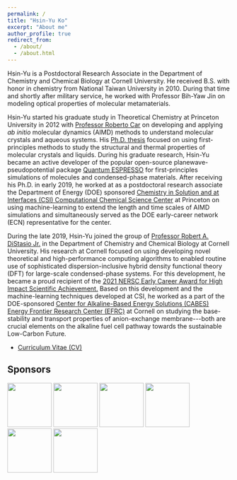 ```yaml
---
permalink: /
title: "Hsin-Yu Ko"
excerpt: "About me"
author_profile: true
redirect_from: 
  - /about/
  - /about.html
---
```


<!-- Hsin-Yu (silent "H" to heal the "sin")  -->
Hsin-Yu
is a Postdoctoral Research Associate in the Department of Chemistry and Chemical Biology at Cornell University.
He received B.S. with honor in chemistry from National Taiwan University in 2010.
During that time and shortly after military service, he worked with Professor Bih-Yaw Jin on modeling optical properties of molecular metamaterials.


Hsin-Yu started his graduate study in Theoretical Chemistry at Princeton University in 2012 with 
<u><a href="https://chemistry.princeton.edu/faculty/car">Professor Roberto Car</a></u>
on developing and applying *ab initio* molecular dynamics (AIMD) methods to understand molecular crystals and aqueous systems.
His <u><a href="https://www.proquest.com/openview/9a48bd8eb750a56fc9a0e88c052819ec/1?pq-origsite=gscholar&cbl=18750&diss=y">Ph.D. thesis</a></u> 
focused on using first-principles methods to study the structural and thermal properties of molecular crystals and liquids.
During his graduate research, Hsin-Yu became an active developer of the popular open-source planewave-pseudopotential package 
<u><a href="http://www.quantum-espresso.org/">Quantum ESPRESSO</a></u> for first-principles simulations of molecules and condensed-phase materials.
After receiving his Ph.D. in early 2019, he worked at as a postdoctoral research associate the Department of Energy (DOE) sponsored
<u><a href="https://ccsc.princeton.edu/">Chemistry in Solution and at Interfaces (CSI) Computational Chemical Science Center</a></u> at Princeton
on using machine-learning to extend the length and time scales of AIMD simulations and simultaneously served as the DOE early-career network (ECN) representative for the center.


During the late 2019, Hsin-Yu joined the group of <u><a href="http://distasio.chem.cornell.edu/RAD.html">Professor Robert A. DiStasio Jr.</a></u>
in the Department of Chemistry and Chemical Biology at Cornell University.
His research at Cornell focused on using developing novel theoretical and high-performance computing algorithms to enabled routine use of sophisticated dispersion-inclusive
hybrid density functional theory (DFT) for large-scale condensed-phase systems.
For this development, he became a proud recipient of the
<u><a href="https://www.nersc.gov/news-publications/nersc-news/nersc-center-news/2021/nersc-honors-eight-early-career-scientists-with-hpc-achievement-awards/">
2021 NERSC Early Career Award for High Impact Scientific Achievement.</a></u>
Based on this development and the machine-learning techniques developed at CSI, he worked as a part of the DOE-sponsored
<u><a href="https://cabes.cornell.edu/">Center for Alkaline-Based Energy Solutions (CABES) Energy Frontier Research Center (EFRC)</a></u> at Cornell
on studying the base-stability and transport properties of anion-exchange membrane---both are crucial elements on the alkaline fuel cell pathway
towards the sustainable Low-Carbon Future.


- <u><a href="https://github.com/hsinyu-ko/hsinyu-ko.github.io/blob/master/_pages/hsinyu_CV_current_public.pdf">Curriculum Vitae (CV)</a></u>


<!-- ## More Information: -->
<!-- - <u><a href="https://orcid.org/0000-0003-1619-6514">ORCID</a></u> -->

## Sponsors
<img src='https://cabes.cornell.edu/wp-content/uploads/2018/11/doeLogo_flat.png' height='100'>
<img src='https://cabes.cornell.edu/wp-content/themes/cabes/img/logo_mobile.png' height='100'>
<img src='https://brand.cornell.edu/assets/images/examples/trademarks/brand_registered.svg' height='100'>
<img src='https://ccsc.princeton.edu/wp-content/uploads/2019/04/PU-300x82.png' height='100'>
<img src='https://ccsc.princeton.edu/wp-content/uploads/2019/04/CSI-logo-final.png' height='100'>
<img src='http://distasio.chem.cornell.edu/images/NSF_4-Color_bitmap_Logo.png' height='100'>
